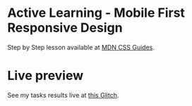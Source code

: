 # Active Learning - Mobile First Responsive Design

Step by Step lesson available at [MDN CSS Guides](https://developer.mozilla.org/en-US/docs/Learn/CSS/CSS_layout/Media_queries#active_learning_mobile_first_responsive_design).

# Live preview

See my tasks results live at [this Glitch](https://titanium-slender-swim.glitch.me/CSS/Active%20learning%20-%20Mobile%20first%20responsive%20design/).
